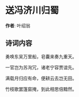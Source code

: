 # 送冯济川归蜀

**作者**: 叶绍翁

## 诗词内容

勇唤东吴万里船，皂囊来奏九重天。

一官岂为苏洵冗，诸老宁容贾谊先。

满载月归应有命，便耕云去岂无田。

竹枝歌罢篷窗掩，到此相思倍黯然。

